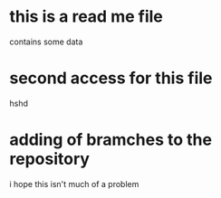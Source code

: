 # this is a read me file
contains some data
# second access for this file
hshd
# adding of bramches to the repository
i hope this isn't much of a problem

